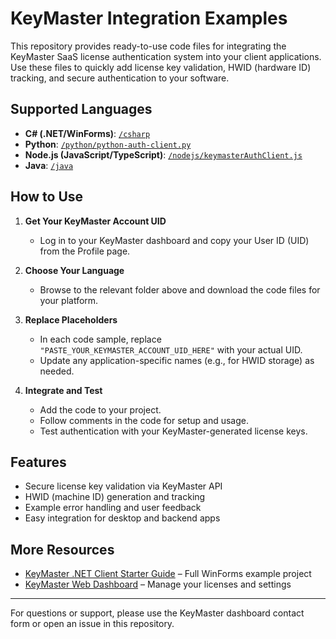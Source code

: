 # KeyMaster Integration Examples

This repository provides ready-to-use code files for integrating the KeyMaster SaaS license authentication system into your client applications. Use these files to quickly add license key validation, HWID (hardware ID) tracking, and secure authentication to your software.

## Supported Languages

- **C# (.NET/WinForms)**: [`/csharp`](https://github.com/sahilsulakh/keymaster-integration-examples/tree/main/csharp)
- **Python**: [`/python/python-auth-client.py`](https://github.com/sahilsulakh/keymaster-integration-examples/blob/main/python/python-auth-client.py)
- **Node.js (JavaScript/TypeScript)**: [`/nodejs/keymasterAuthClient.js`](https://github.com/sahilsulakh/keymaster-integration-examples/blob/main/nodejs/keymasterAuthClient.js)
- **Java**: [`/java`](https://github.com/sahilsulakh/keymaster-integration-examples/tree/main/java)

## How to Use

1. **Get Your KeyMaster Account UID**
   - Log in to your KeyMaster dashboard and copy your User ID (UID) from the Profile page.

2. **Choose Your Language**
   - Browse to the relevant folder above and download the code files for your platform.

3. **Replace Placeholders**
   - In each code sample, replace `"PASTE_YOUR_KEYMASTER_ACCOUNT_UID_HERE"` with your actual UID.
   - Update any application-specific names (e.g., for HWID storage) as needed.

4. **Integrate and Test**
   - Add the code to your project.
   - Follow comments in the code for setup and usage.
   - Test authentication with your KeyMaster-generated license keys.

## Features

- Secure license key validation via KeyMaster API
- HWID (machine ID) generation and tracking
- Example error handling and user feedback
- Easy integration for desktop and backend apps

## More Resources

- [KeyMaster .NET Client Starter Guide](https://github.com/sahilsulakh/KeymasterDotNetStarterGuide) – Full WinForms example project
- [KeyMaster Web Dashboard](https://keymaster-agni.vercel.app/) – Manage your licenses and settings


---

For questions or support, please use the KeyMaster dashboard contact form or open an issue in this repository.
